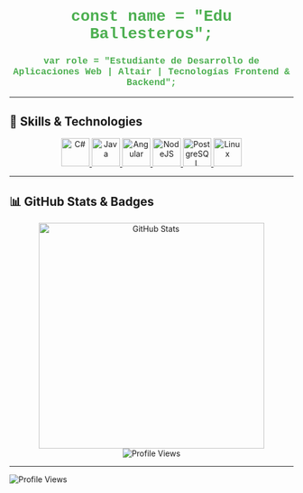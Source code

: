 <div align="center">
  <h1>
    <span style="font-family: 'Courier New', Courier, monospace; color: #4caf50;">
      const name = "Edu Ballesteros";
    </span>
  </h1>
  <h3>
    <span style="font-family: 'Courier New', Courier, monospace; color: #4caf50;">
      var role = "Estudiante de Desarrollo de Aplicaciones Web | Altair | Tecnologías Frontend & Backend";
    </span>
  </h3>
</div>

---

## 🚀 **Skills & Technologies**

<div align="center">
  <a href="https://docs.microsoft.com/en-us/dotnet/csharp/" target="_blank" rel="noreferrer">
    <img src="https://raw.githubusercontent.com/danielcranney/readme-generator/main/public/icons/skills/csharp-colored.svg" width="50" height="50" alt="C#" title="C#" />
  </a>
  <a href="https://www.oracle.com/java/" target="_blank" rel="noreferrer">
    <img src="https://raw.githubusercontent.com/danielcranney/readme-generator/main/public/icons/skills/java-colored.svg" width="50" height="50" alt="Java" title="Java" />
  </a>
  <a href="https://angular.io/" target="_blank" rel="noreferrer">
    <img src="https://raw.githubusercontent.com/danielcranney/readme-generator/main/public/icons/skills/angularjs-colored.svg" width="50" height="50" alt="Angular" title="Angular" />
  </a>
  <a href="https://nodejs.org/en/" target="_blank" rel="noreferrer">
    <img src="https://raw.githubusercontent.com/danielcranney/readme-generator/main/public/icons/skills/nodejs-colored.svg" width="50" height="50" alt="NodeJS" title="NodeJS" />
  </a>
  <a href="https://www.postgresql.org/" target="_blank" rel="noreferrer">
    <img src="https://raw.githubusercontent.com/danielcranney/readme-generator/main/public/icons/skills/postgresql-colored.svg" width="50" height="50" alt="PostgreSQL" title="PostgreSQL" />
  </a>
  <a href="https://www.linux.org" target="_blank" rel="noreferrer">
    <img src="https://raw.githubusercontent.com/danielcranney/readme-generator/main/public/icons/skills/linux-colored.svg" width="50" height="50" alt="Linux" title="Linux" />
  </a>
</div>

---

## 📊 **GitHub Stats & Badges**

<div align="center">
  <a href="http://www.github.com/eduballesteros">
    <img src="https://github-readme-stats.vercel.app/api?username=eduballesteros&show_icons=true&count_private=true&hide=&title_color=4caf50&text_color=ffffff&icon_color=4caf50&bg_color=1c1917&hide_border=true&show_icons=true" alt="GitHub Stats" width="400" />
  </a>
  <br />
  <img src="https://komarev.com/ghpvc/?username=eduballesteros&style=flat-square&color=blue" alt="Profile Views" />
</div>

___

![Profile Views](https://komarev.com/ghpvc/?username=eduballesteros&style=flat-square&color=blue)
